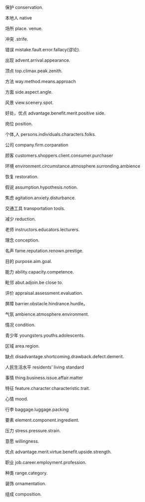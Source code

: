 保护 conservation.

本地人 native

场所 place. venue.

冲突 .strife.
 
错误 mistake.fault.error.fallacy(谬论).

出现 advent.arrival.appearance.

顶点 top.climax.peak.zenith.

方法 way.method.means.approach

方面 side.aspect.angle.

风景 view.scenery.spot.

好处，优点 advantage.benefit.merit.positive side.

岗位 position.

个体,人 persons.individuals.characters.folks.

公司 company.firm.corparation

顾客 customers.shoppers.client.consumer.purchaser

环境 environment.circumstance.atmosphere.surronding.ambience

恢复 restoration.

假说 assumption.hypothesis.notion.

焦虑 agitation.anxiety.disturbance.

交通工具 transportation tools.

减少 reduction.

老师 instructors.educators.lecturers.

理念 conception.

名声 fame.reputation.renown.prestige.

目的 purpose.aim.goal.

能力 ability.capacity.competence.

毗邻 abut.adjoin.be close to.

评价 appraisal.assessment.evaluation.

屏障 barrier.obstacle.hindrance.hurdle。

气氛 ambience.atmosphere.environment.

情况 condition.

青少年 youngsters.youths.adolescents.

区域 area.region.

缺点 disadvantage.shortcoming.drawback.defect.demerit.

人民生活水平 residents’ living standard 

事情 thing.business.issue.affair.matter

特征 feature.character.characteristic.trait.

心情 mood.

行李 baggage.luggage.packing

要素 element.component.ingredient.

压力 stress.pressure.strain.

意愿 willingness.

优点 advantage.merit.virtue.benefit.upside.strength.

职业 job.career.employment.profession.

种类 range.category.

装饰 ornamentation.

组成 composition.

